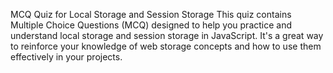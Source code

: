 
MCQ Quiz for Local Storage and Session Storage
This quiz contains Multiple Choice Questions (MCQ) designed to help you practice and understand local storage and session storage in JavaScript. It's a great way to reinforce your knowledge of web storage concepts and how to use them effectively in your projects.
